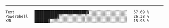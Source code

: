 ---

<!--START_SECTION:waka-->
```text
Text         ███████████████████████▓░░░░░░░░░░░░░░░░░   57.69 % 
PowerShell   ██████████▓░░░░░░░░░░░░░░░░░░░░░░░░░░░░░░   26.38 % 
XML          ██████▓░░░░░░░░░░░░░░░░░░░░░░░░░░░░░░░░░░   15.93 % 
```
<!--END_SECTION:waka-->


[linkedin]: https://www.linkedin.com/in/mohamed-elh/

